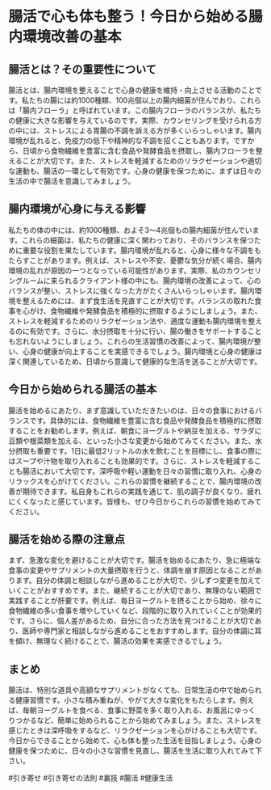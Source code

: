 # 腸活で心も体も整う！今日から始める腸内環境改善の基本

## 腸活とは？その重要性について
腸活とは、腸内環境を整えることで心身の健康を維持・向上させる活動のことです。私たちの腸には約1000種類、100兆個以上の腸内細菌が住んでおり、これらは「腸内フローラ」と呼ばれています。この腸内フローラのバランスが、私たちの健康に大きな影響を与えているのです。実際、カウンセリングを受けられる方の中には、ストレスによる胃腸の不調を訴える方が多くいらっしゃいます。腸内環境が乱れると、免疫力の低下や精神的な不調を招くこともあります。ですから、日頃から食物繊維を豊富に含む食品や発酵食品を摂取し、腸内フローラを整えることが大切です。また、ストレスを軽減するためのリラクゼーションや適切な運動も、腸活の一環として有効です。心身の健康を保つために、まずは日々の生活の中で腸活を意識してみましょう。

## 腸内環境が心身に与える影響
私たちの体の中には、約1000種類、およそ3〜4兆個もの腸内細菌が住んでいます。これらの細菌は、私たちの健康に深く関わっており、そのバランスを保つために重要な役割を果たしています。腸内環境が乱れると、心身に様々な不調をもたらすことがあります。例えば、ストレスや不安、憂鬱な気分が続く場合、腸内環境の乱れが原因の一つとなっている可能性があります。実際、私のカウンセリングルームに来られるクライアント様の中にも、腸内環境の改善によって、心のバランスが整い、ストレスに強くなった方がたくさんいらっしゃいます。腸内環境を整えるためには、まず食生活を見直すことが大切です。バランスの取れた食事を心がけ、食物繊維や発酵食品を積極的に摂取するようにしましょう。また、ストレスを軽減するためのリラクゼーション法や、適度な運動も腸内環境を整えるのに有効です。さらに、水分摂取を十分に行い、腸の働きをサポートすることも忘れないようにしましょう。これらの生活習慣の改善によって、腸内環境が整い、心身の健康が向上することを実感できるでしょう。腸内環境と心身の健康は深く関連しているため、日頃から意識して健康的な生活を送ることが大切です。

## 今日から始められる腸活の基本
腸活を始めるにあたり、まず意識していただきたいのは、日々の食事におけるバランスです。具体的には、食物繊維を豊富に含む食品や発酵食品を積極的に摂取することをお勧めします。例えば、朝食にヨーグルトや納豆を加える、サラダに豆類や根菜類を加える、といった小さな変更から始めてみてください。また、水分摂取も重要です。1日に最低2リットルの水を飲むことを目標にし、食事の際にはスープや汁物を取り入れることも効果的です。さらに、ストレスを軽減することも腸活において大切です。深呼吸や軽い運動を日々の習慣に取り入れ、心身のリラックスを心がけてください。これらの習慣を継続することで、腸内環境の改善が期待できます。私自身もこれらの実践を通じて、肌の調子が良くなり、疲れにくくなったと感じています。皆様も、ぜひ今日からこれらの習慣を始めてみてください。

## 腸活を始める際の注意点
まず、急激な変化を避けることが大切です。腸活を始めるにあたり、急に極端な食事の変更やサプリメントの大量摂取を行うと、体調を崩す原因となることがあります。自分の体調と相談しながら進めることが大切で、少しずつ変更を加えていくことがおすすめです。また、継続することが大切であり、無理のない範囲で実践することが肝要です。例えば、毎日ヨーグルトを摂ることから始め、徐々に食物繊維の多い食事を増やしていくなど、段階的に取り入れていくことが効果的です。さらに、個人差があるため、自分に合った方法を見つけることが大切であり、医師や専門家と相談しながら進めることをおすすめします。自分の体調に耳を傾け、無理なく続けることで、腸活の効果を実感できるでしょう。

## まとめ
腸活は、特別な道具や高額なサプリメントがなくても、日常生活の中で始められる健康習慣です。小さな積み重ねが、やがて大きな変化をもたらします。例えば、毎朝ヨーグルトを食べる、食事に野菜を多く取り入れる、お風呂にゆっくりつかるなど、簡単に始められることから始めてみましょう。また、ストレスを感じたときは深呼吸をするなど、リラクゼーションを心がけることも大切です。今日からできることから始めて、心も体も整った生活を目指しましょう。心身の健康を保つために、日々の小さな習慣を見直し、腸活を生活に取り入れてみて下さい。



#引き寄せ #引き寄せの法則 #裏技 #腸活 #健康生活
